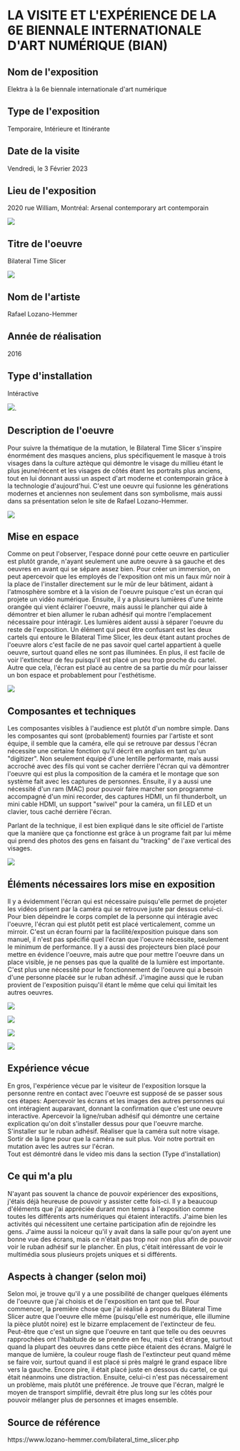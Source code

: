# LA VISITE ET L'EXPÉRIENCE DE LA 6E BIENNALE INTERNATIONALE D'ART NUMÉRIQUE (BIAN)

<h2>Nom de l'exposition</h2> 
Elektra à la 6e biennale internationale d'art numérique

<h2>Type de l'exposition</h2> 
Temporaire, Intérieure et Itinérante 

<h2>Date de la visite</h2>
Vendredi, le 3 Février 2023

<h2>Lieu de l'exposition</h2>
2020 rue William, Montréal: Arsenal contemporary art contemporain

![ ](medias/moi_entree.jpg)

<h2>Titre de l'oeuvre</h2>
Bilateral Time Slicer

![ ](medias/bilateral_time_slicer_oeuvre.jpg)

<h2>Nom de l'artiste</h2>
Rafael Lozano-Hemmer

<h2>Année de réalisation</h2>
2016

<h2>Type d'installation</h2>
Intéractive

[![](http://img.youtube.com/vi/lMCF7V9i6So/0.jpg)](http://www.youtube.com/watch?v=lMCF7V9i6So). 

<h2>Description de l'oeuvre</h2>
Pour suivre la thématique de la mutation, le Bilateral Time Slicer s'inspire énormément des masques anciens, plus spécifiquement le masque à trois visages dans la culture aztèque qui démontre le visage du millieu étant le plus jeune/récent et les visages de côtés étant les portraits plus anciens, tout en lui donnant aussi un aspect d'art moderne et contemporain grâce à la technologie d'aujourd'hui. C'est une oeuvre qui fusionne les générations modernes et anciennes non seulement dans son symbolisme, mais aussi dans sa présentation selon le site de Rafael Lozano-Hemmer.  

![](medias/bilateral_time_slicer_cartel.jpg)

<h2>Mise en espace</h2>
Comme on peut l'observer, l'espace donné pour cette oeuvre en particulier est plutôt grande, n'ayant seulement une autre oeuvre à sa gauche et des oeuvres en avant qui se sépare assez bien. Pour créer un immersion, on peut apercevoir que les employés de l'exposition ont mis un faux mûr noir à la place de l'installer directement sur le mûr de leur bâtiment, aidant à l'atmosphère sombre et à la vision de l'oeuvre puisque c'est un écran qui projete un vidéo numérique. Ensuite, il y a plusieurs lumières d'une teinte orangée qui vient éclairer l'oeuvre, mais aussi le plancher qui aide à démontrer et bien allumer le ruban adhésif qui montre l'emplacement nécessaire pour intéragir. Les lumières aident aussi à séparer l'oeuvre du reste de l'exposition. Un élément qui peut être confusant est les deux cartels qui entoure le Bilateral Time Slicer, les deux étant autant proches de l'oeuvre alors c'est facile de ne pas savoir quel cartel appartient à quelle oeuvre, surtout quand elles ne sont pas illuminées. En plus, il est facile de voir l'extincteur de feu puisqu'il est placé un peu trop proche du cartel. Autre que cela, l'écran est placé au centre de sa partie du mûr pour laisser un bon espace et probablement pour l'esthétisme.  

![](medias/bilateral_time_slicer_espace.jpg)

<h2>Composantes et techniques</h2>
Les composantes visibles à l'audience est plutôt d'un nombre simple. Dans les composantes qui sont (probablement) fournies par l'artiste et sont équipe, il semble que la caméra, elle qui se retrouve par dessus l'écran nécessite une certaine fonction qu'il décrit en anglais en tant qu'un "digitizer". Non seulement équipé d'une lentille performante, mais aussi accroché avec des fils qui vont se cacher derrière l'écran qui va démontrer l'oeuvre qui est plus la composition de la caméra et le montage que son système fait avec les captures de personnes. Ensuite, il y a aussi une nécessité d'un ram (MAC) pour pouvoir faire marcher son programme accompagné d'un mini recorder, des captures HDMI, un fil thunderbolt, un mini cable HDMI, un support "swivel" pour la caméra, un fil LED et un clavier, tous caché derrière l'écran.  

Parlant de la technique, il est bien expliqué dans le site officiel de l'artiste que la manière que ça fonctionne est grâce à un programe fait par lui même qui prend des photos des gens en faisant du "tracking" de l'axe vertical des visages. 

![](medias/bian_bilateral_time_slicer_camera.jpg)

<h2>Éléments nécessaires lors mise en exposition</h2>
Il y a évidemment l'écran qui est nécessaire puisqu'elle permet de projeter les vidéos prisent par la caméra qui se retrouve juste par dessus celui-ci. Pour bien dépeindre le corps complet de la personne qui intéragie avec l'oeuvre, l'écran qui est plutôt petit est placé verticalement, comme un mirroir. C'est un écran fourni par la facilité/exposition puisque dans son manuel, il n'est pas spécifié quel l'écran que l'oeuvre nécessite, seulement le minimum de performance. Il y a aussi des projecteurs bien placé pour mettre en évidence l'oeuvre, mais autre que pour mettre l'oeuvre dans un place visible, je ne penses pas que la qualité de la lumière est importante. C'est plus une nécessité pour le fonctionnement de l'oeuvre qui a besoin d'une personne placée sur le ruban adhésif. J'imagine aussi que le ruban provient de l'exposition puisqu'il étant le même que celui qui limitait les autres oeuvres.   
 
![](medias/bilateral_time_slicer_lumiere_1.jpg)

![](medias/bilateral_time_slicer_lumiere_2.jpg)

![](medias/bilateral_time_slicer_lumiere_3.jpg)

![](bilateral_time_slicer_ruban_adhesif.jpg)

<h2>Expérience vécue</h2>
En gros, l'expérience vécue par le visiteur de l'exposition lorsque la personne rentre en contact avec l'oeuvre est supposé de se passer sous ces étapes: Apercevoir les écrans et les images des autres personnes qui ont intéragient auparavant, donnant la confirmation que c'est une oeuvre interactive. Apercevoir la ligne/ruban adhésif qui démontre une certaine explication qu'on doit s'installer dessus pour que l'oeuvre marche. S'installer sur le ruban adhésif. Réaliser que la caméra suit notre visage. Sortir de la ligne pour que la caméra ne suit plus. Voir notre portrait en mutation avec les autres sur l'écran. 
<br />
Tout est démontré dans le video mis dans la section (Type d'installation) 

<h2>Ce qui m'a plu</h2>
N'ayant pas souvent la chance de pouvoir expériencer des expositions, j'étais déjà heureuse de pouvoir y assister cette fois-ci. Il y a beaucoup d'éléments que j'ai appréciée durant mon temps à l'exposition comme toutes les différents arts numériques qui étaient interactifs. J'aime bien les activités qui nécessitent une certaine participation afin de rejoindre les gens. J'aime aussi la noiceur qu'il y avait dans la salle pour qu'on ayent une bonne vue des écrans, mais ce n'était pas trop noir non plus afin de pouvoir voir le ruban adhésif sur le plancher. En plus, c'était intéressant de voir le multimédia sous plusieurs projets uniques et si différents.

<h2>Aspects à changer (selon moi)</h2>
Selon moi, je trouve qu'il y a une possibilité de changer quelques éléments de l'oeuvre que j'ai choisis et de l'exposition en tant que tel. Pour commencer, la première chose que j'ai réalisé à propos du Bilateral Time Slicer autre que l'oeuvre elle même (puisqu'elle est numérique, elle illumine la pièce plutôt noire) est le bizarre emplacement de l'extincteur de feu. Peut-être que c'est un signe que l'oeuvre en tant que telle ou des oeuvres rapprochées ont l'habitude de se prendre en feu, mais c'est étrange, surtout quand la plupart des oeuvres dans cette pièce étaient des écrans. Malgré le manque de lumière, la couleur rouge flash de l'extincteur peut quand même se faire voir, surtout quand il est placé si près malgré le grand espace libre vers la gauche. Encore pire, il était placé juste en dessous du cartel, ce qui était néanmoins une distraction. Ensuite, celui-ci n'est pas nécessairement un problème, mais plutôt une préférence. Je trouve que l'écran, malgré le moyen de transport simplifié, devrait être plus long sur les côtés pour pouvoir mélanger plus de personnes et images ensemble.  

<h2>Source de référence</h2>
https://www.lozano-hemmer.com/bilateral_time_slicer.php



